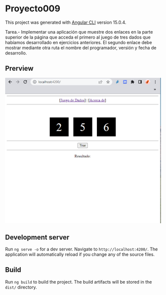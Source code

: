 # Proyecto009

This project was generated with [Angular CLI](https://github.com/angular/angular-cli) version 15.0.4.

Tarea.-
Implementar una aplicación que muestre dos enlaces en la parte superior de la página que acceda el primero al juego de tres dados que habíamos desarrollado en ejercicios anteriores. El segundo enlace debe mostrar mediante otra ruta el nombre del programador, versión y fecha de desarrollo.

## Prerview
![Preview](https://raw.githubusercontent.com/raulquintero13/proyecto009/main/docs/preview.png)


## Development server

Run `ng serve -o` for a dev server. Navigate to `http://localhost:4200/`. The application will automatically reload if you change any of the source files.

## Build

Run `ng build` to build the project. The build artifacts will be stored in the `dist/` directory.
